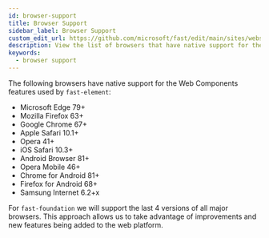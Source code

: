 ```yaml
---
id: browser-support
title: Browser Support
sidebar_label: Browser Support
custom_edit_url: https://github.com/microsoft/fast/edit/main/sites/website/versioned_docs/version-legacy/resources/browser-support.md
description: View the list of browsers that have native support for the Web Components features used by fast-element and our components.
keywords:
  - browser support
---
```


The following browsers have native support for the Web Components features used by `fast-element`:

* Microsoft Edge 79+
* Mozilla Firefox 63+
* Google Chrome 67+
* Apple Safari 10.1+
* Opera 41+
* iOS Safari 10.3+
* Android Browser 81+
* Opera Mobile 46+
* Chrome for Android 81+
* Firefox for Android 68+
* Samsung Internet 6.2+x

For `fast-foundation` we will support the last 4 versions of all major browsers. This approach allows us to take advantage of improvements and new features being added to the web platform.
